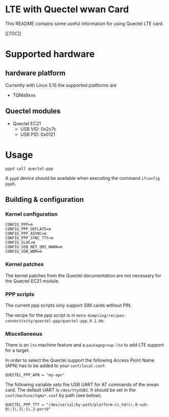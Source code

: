# LTE with Quectel wwan Card

This README contains some useful information for using Quectel LTE card.

[[_TOC_]]

# Supported hardware

## hardware platform
Currently with Linux 5.15 the supported platforms are
* TQMa9xxx

## Quectel modules
* Quectel EC21
  * USB VID: 0x2c7c
  * USB PID: 0x0121

# Usage

`pppd call quectel-ppp`

A `ppp0` device should be available when executing the command `ifconfig ppp0`.

## Building & configuration

### Kernel configuration

```
CONFIG_PPP=m
CONFIG_PPP_DEFLATE=m
CONFIG_PPP_ASYNC=m
CONFIG_PPP_SYNC_TTY=m
CONFIG_SLHC=m
CONFIG_USB_NET_QMI_WWAN=m
CONFIG_USB_WDM=m
```

### Kernel patches

The kernel patches from the Quectel documentation are not necessary for the
Quectel EC21 module.

### PPP scripts

The current ppp scripts only support SIM cards without PIN.

The recipe for the ppp script is in
`meta-dumpling/recipes-connectivity/quectel-ppp/quectel-ppp_0.1.bb`.

### Miscellaneous

There is an `lte` machine feature and a `packagegroup-lte` to add LTE support
for a target.

In order to select the Quectel support the following Access Point Name
(APN) has to be added to your `conf/local.conf`:
```
QUECTEL_PPP_APN = "my-apn"
```

The following variable sets the USB UART for AT commands of the wwan card.
The default UART is `/dev/ttyUSB2`. It should be set in the `conf/machine/tqma*.conf`
by path (see below).
```
QUECTEL_PPP_TTY = "/dev/serial/by-path/platform-ci_hdrc\.0-usb-0\:1\.2\:1\.2-port0"
```
